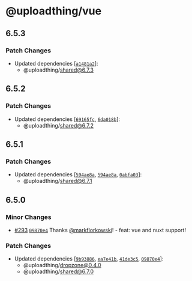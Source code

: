 # @uploadthing/vue

## 6.5.3

### Patch Changes

- Updated dependencies [[`a1481a2`](https://github.com/pingdotgg/uploadthing/commit/a1481a2ae1221dc7e1091a364c8efd7fa3035544)]:
  - @uploadthing/shared@6.7.3

## 6.5.2

### Patch Changes

- Updated dependencies [[`69165fc`](https://github.com/pingdotgg/uploadthing/commit/69165fc4b4e4b02fe27e02d1991ea2cd3ae45c8a), [`6da018b`](https://github.com/pingdotgg/uploadthing/commit/6da018bfd4f2812ad81f36a7e3c9e3567c435b0b)]:
  - @uploadthing/shared@6.7.2

## 6.5.1

### Patch Changes

- Updated dependencies [[`594ae8a`](https://github.com/pingdotgg/uploadthing/commit/594ae8ae214ff717937c4787a3b8d1bd40b832cc), [`594ae8a`](https://github.com/pingdotgg/uploadthing/commit/594ae8ae214ff717937c4787a3b8d1bd40b832cc), [`0abfa03`](https://github.com/pingdotgg/uploadthing/commit/0abfa031d108edead78d9b71a61d2bfb7ad53a64)]:
  - @uploadthing/shared@6.7.1

## 6.5.0

### Minor Changes

- [#293](https://github.com/pingdotgg/uploadthing/pull/293) [`09870e4`](https://github.com/pingdotgg/uploadthing/commit/09870e43f310c15e48f0089e875c6d9663fd305b) Thanks [@markflorkowski](https://github.com/markflorkowski)! - feat: vue and nuxt support!

### Patch Changes

- Updated dependencies [[`9b93886`](https://github.com/pingdotgg/uploadthing/commit/9b938860d49a1a593e38804f81c759925d713605), [`ea7e41b`](https://github.com/pingdotgg/uploadthing/commit/ea7e41b5d9d85135540d9b51fa5551859fbe7623), [`41de3c5`](https://github.com/pingdotgg/uploadthing/commit/41de3c55c8bd808166449c09e9006650178067d5), [`09870e4`](https://github.com/pingdotgg/uploadthing/commit/09870e43f310c15e48f0089e875c6d9663fd305b)]:
  - @uploadthing/dropzone@0.4.0
  - @uploadthing/shared@6.7.0
